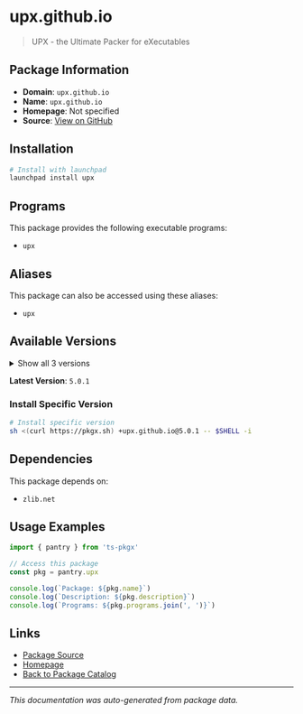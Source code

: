# upx.github.io

> UPX - the Ultimate Packer for eXecutables

## Package Information

- **Domain**: `upx.github.io`
- **Name**: `upx.github.io`
- **Homepage**: Not specified
- **Source**: [View on GitHub](https://github.com/pkgxdev/pantry/tree/main/projects/upx.github.io/package.yml)

## Installation

```bash
# Install with launchpad
launchpad install upx
```

## Programs

This package provides the following executable programs:

- `upx`

## Aliases

This package can also be accessed using these aliases:

- `upx`

## Available Versions

<details>
<summary>Show all 3 versions</summary>

- `5.0.1`, `5.0.0`, `4.2.4`

</details>

**Latest Version**: `5.0.1`

### Install Specific Version

```bash
# Install specific version
sh <(curl https://pkgx.sh) +upx.github.io@5.0.1 -- $SHELL -i
```

## Dependencies

This package depends on:

- `zlib.net`

## Usage Examples

```typescript
import { pantry } from 'ts-pkgx'

// Access this package
const pkg = pantry.upx

console.log(`Package: ${pkg.name}`)
console.log(`Description: ${pkg.description}`)
console.log(`Programs: ${pkg.programs.join(', ')}`)
```

## Links

- [Package Source](https://github.com/pkgxdev/pantry/tree/main/projects/upx.github.io/package.yml)
- [Homepage](#)
- [Back to Package Catalog](../package-catalog.md)

---

*This documentation was auto-generated from package data.*
